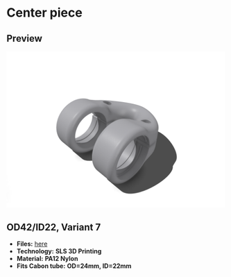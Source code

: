 # Center piece

## Preview

![center piece](od24_id22/variant_7/bar-center-piece_sls_m3.png)

## OD42/ID22, Variant 7

- **Files:** [here](od24_id22/variant_7)
- **Technology:** **SLS 3D Printing**
- **Material:** **PA12 Nylon**
- **Fits Cabon tube:** **OD=24mm, ID=22mm**
